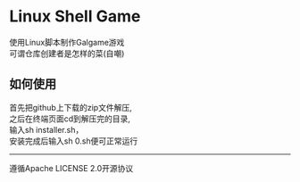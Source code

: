 # Linux Shell Game
使用Linux脚本制作Galgame游戏<br>
可谓仓库创建者是怎样的菜(自嘲)<br>
## 如何使用
首先把github上下载的zip文件解压,<br>
之后在终端页面cd到解压完的目录,<br>
输入sh installer.sh，<br>
安装完成后输入sh 0.sh便可正常运行<br>
<hr>
遵循Apache LICENSE 2.0开源协议
